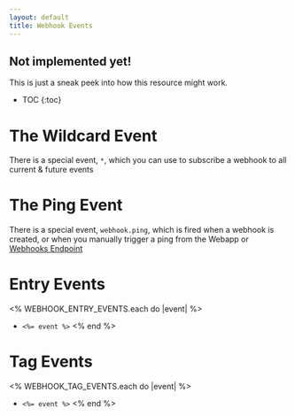 ```yaml
---
layout: default
title: Webhook Events
---
```


<div class="note warning sticky">
   <h2>Not implemented yet!</h2>
   <p>This is just a sneak peek into how this resource might work.</p>
 </div>

* TOC
{:toc}

# The Wildcard Event

There is a special event, `*`, which you can use to subscribe a webhook to all current & future events


# The Ping Event

There is a special event, `webhook.ping`, which is fired when a webhook is created, or when you manually trigger a ping from the Webapp or [Webhooks Endpoint](/v2/webhooks/#ping-a-webhook)

# Entry Events

<% WEBHOOK_ENTRY_EVENTS.each do |event| %>
- `<%= event %>`
<% end %>


# Tag Events

<% WEBHOOK_TAG_EVENTS.each do |event| %>
- `<%= event %>`
<% end %>